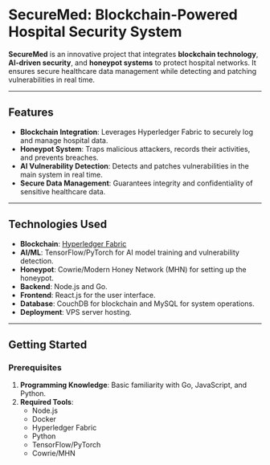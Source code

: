# SecureMed: Blockchain-Powered Hospital Security System

**SecureMed** is an innovative project that integrates **blockchain technology**, **AI-driven security**, and **honeypot systems** to protect hospital networks. It ensures secure healthcare data management while detecting and patching vulnerabilities in real time.

---

## Features
- **Blockchain Integration**: Leverages Hyperledger Fabric to securely log and manage hospital data.
- **Honeypot System**: Traps malicious attackers, records their activities, and prevents breaches.
- **AI Vulnerability Detection**: Detects and patches vulnerabilities in the main system in real time.
- **Secure Data Management**: Guarantees integrity and confidentiality of sensitive healthcare data.

---

## Technologies Used
- **Blockchain**: [Hyperledger Fabric](https://www.hyperledger.org/use/fabric)
- **AI/ML**: TensorFlow/PyTorch for AI model training and vulnerability detection.
- **Honeypot**: Cowrie/Modern Honey Network (MHN) for setting up the honeypot.
- **Backend**: Node.js and Go.
- **Frontend**: React.js for the user interface.
- **Database**: CouchDB for blockchain and MySQL for system operations.
- **Deployment**: VPS server hosting.

---

## Getting Started

### Prerequisites
1. **Programming Knowledge**: Basic familiarity with Go, JavaScript, and Python.
2. **Required Tools**:
   - Node.js
   - Docker
   - Hyperledger Fabric
   - Python
   - TensorFlow/PyTorch
   - Cowrie/MHN

